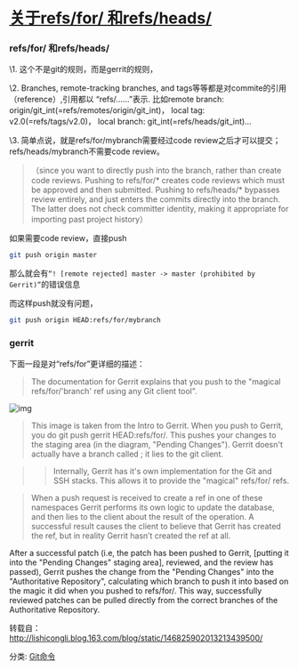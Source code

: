 # [关于refs/for/ 和refs/heads/](https://www.cnblogs.com/onelikeone/p/6857932.html)

### refs/for/ 和refs/heads/
\1.   这个不是git的规则，而是gerrit的规则，

\2.   Branches, remote-tracking branches, and tags等等都是对commite的引用（reference）,引用都以 “refs/……”表示. 比如remote branch: origin/git_int(=refs/remotes/origin/git_int)， local tag: v2.0(=refs/tags/v2.0)， local branch: git_int(=refs/heads/git_int)…

\3.   简单点说，就是refs/for/mybranch需要经过code review之后才可以提交；refs/heads/mybranch不需要code review。

 

>（since you want to directly push into the branch, rather than create code reviews. Pushing to refs/for/* creates code reviews which must be approved and then submitted. Pushing to refs/heads/* bypasses review entirely, and just enters the commits directly into the branch. The latter does not check committer identity, making it appropriate for importing past project history）

如果需要code review，直接push
``` bash
git push origin master
```
那么就会有`“! [remote rejected] master -> master (prohibited by Gerrit)”`的错误信息

而这样push就没有问题，
``` bash
git push origin HEAD:refs/for/mybranch
```
 
### gerrit
下面一段是对“refs/for”更详细的描述：

 

> The documentation for Gerrit explains that you push to the "magical refs/for/'branch' ref using any Git client tool".

![img](https://images2015.cnblogs.com/blog/1164733/201705/1164733-20170515191144447-1318883271.png)

 

> This image is taken from the Intro to Gerrit. When you push to Gerrit, you do git push gerrit HEAD:refs/for/<BRANCH>. This pushes your changes to the staging area (in the diagram, "Pending Changes"). Gerrit doesn't actually have a branch called <BRANCH>; it lies to the git client.

 

> > Internally, Gerrit has it's own implementation for the Git and SSH stacks. This allows it to provide the "magical" refs/for/<BRANCH> refs.

 

> When a push request is received to create a ref in one of these namespaces Gerrit performs its own logic to update the database, and then lies to the client about the result of the operation. A successful result causes the client to believe that Gerrit has created the ref, but in reality Gerrit hasn’t created the ref at all. 

 

After a successful patch (i.e, the patch has been pushed to Gerrit, [putting it into the "Pending Changes" staging area], reviewed, and the review has passed), Gerrit pushes the change from the "Pending Changes" into the "Authoritative Repository", calculating which branch to push it into based on the magic it did when you pushed to refs/for/<BRANCH>. This way, successfully reviewed patches can be pulled directly from the correct branches of the Authoritative Repository.

 

转载自： http://lishicongli.blog.163.com/blog/static/146825902013213439500/

分类: [Git命令](https://www.cnblogs.com/onelikeone/category/1001087.html)